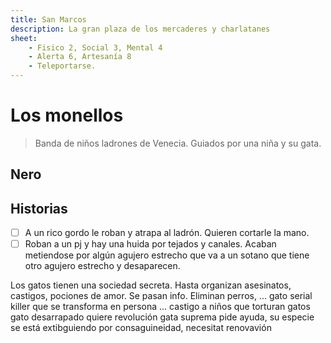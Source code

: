 ```yaml
---
title: San Marcos
description: La gran plaza de los mercaderes y charlatanes 
sheet:
    - Fisico 2, Social 3, Mental 4
    - Alerta 6, Artesanía 8
    - Teleportarse.
---
```

# Los monellos

> Banda de niños ladrones de Venecia.
> Guiados por una niña y su gata.

## Nero

## Historias

- [ ] A un rico gordo le roban y atrapa al ladrón. Quieren cortarle la mano.
- [ ] Roban a un pj y hay una huida por tejados y canales. Acaban metiendose por algún agujero estrecho que va a un sotano que
tiene otro agujero estrecho y desaparecen. 

Los gatos tienen una sociedad secreta.
Hasta organizan asesinatos, castigos, pociones de amor. Se pasan info. Eliminan perros, ...
gato serial killer que se transforma en persona ...
castigo a niños que torturan gatos
gato desarrapado quiere revolución
gata suprema pide ayuda, su especie se está extibguiendo por consaguineidad, necesitat renovavión
